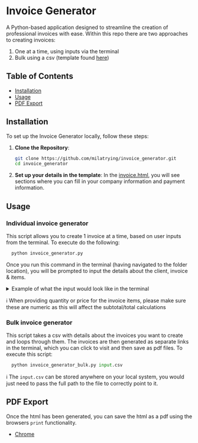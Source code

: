 # Invoice Generator

A Python-based application designed to streamline the creation of professional invoices with ease.
Within this repo there are two approaches to creating invoices:
1. One at a time, using inputs via the terminal
2. Bulk using a csv (template found [here](input.csv))

## Table of Contents

- [Installation](#Installation)
- [Usage](#Usage)
- [PDF Export](#PDF-Export)



## Installation

To set up the Invoice Generator locally, follow these steps:

1. **Clone the Repository**:
   ```bash
   git clone https://github.com/milatrying/invoice_generator.git
   cd invoice_generator

2. **Set up your details in the template**:
   In the [invoice.html](/templates/invoice.html), you will see sections where you can fill in your company information and payment information.

## Usage
### Individual invoice generator
This script allows you to create 1 invoice at a time, based on user inputs from the terminal. 
To execute do the following:
```python
  python invoice_generator.py
```

Once you run this command in the terminal (having navigated to the folder location), you will be prompted to input the details about the client, invoice & items. 
<details>
  <summary>Example of what the input would look like in the terminal</summary>
  
```bash
> Enter client details:
Client Company Name: Test
Client Name: Test
Client Email: Test@gmail.com
Client Phone: 123456570
> Enter invoice details:
Invoice Number: 1
Date (YYYY-MM-DD): 2025-02-02
Payment Due Date (YYYY-MM-DD): 2025-02-02

> Enter item details:
Item Name (or type 'done' to finish): Test1
Quantity for Test1: 1
Price for Test1: £10

> Enter item details:
Item Name (or type 'done' to finish): Test2
Quantity for Test2: 2
Price for Test2: £5

Enter item details:
Item Name (or type 'done' to finish): done
```
</details>

ℹ️ When providing quantity or price for the invoice items, please make sure these are numeric as this will affect the subtotal/total calculations

### Bulk invoice generator
This script takes a csv with details about the invoices you want to create and loops through them. 
The invoices are then generated as separate links in the terminal, which you can click to visit and then save as pdf files. 
To execute this script:
```python
  python invoice_generator_bulk.py input.csv
```

ℹ️ The `input.csv` can be stored anywhere on your local system, you would just need to pass the full path to the file to correctly point to it. 


## PDF Export
Once the html has been generated, you can save the html as a pdf using the browsers `print` functionality. 
* [Chrome](https://www.greengeeks.com/tutorials/save-a-web-page-as-a-pdf-in-chrome-browser/)


